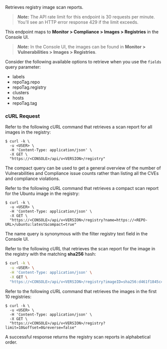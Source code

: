 Retrieves registry image scan reports.

> _**Note:**_ The API rate limit for this endpoint is 30 requests per minute.
You'll see an HTTP error response 429 if the limit exceeds.

This endpoint maps to **Monitor > Compliance > Images > Registries** in the Console UI.

> _**Note:**_ In the Console UI, the images can be found in **Monitor > Vulnerabilities > Images > Registries**.

Consider the following available options to retrieve when you use the `fields` query parameter:
- labels
- repoTag.repo
- repoTag.registry
- clusters
- hosts
- repoTag.tag

### cURL Request

Refer to the following cURL command that retrieves a scan report for all images in the registry:

```
$ curl -k \
  -u <USER> \
  -H 'Content-Type: application/json' \
  -X GET \
  "https://<CONSOLE>/api/v<VERSION>/registry"
```

The compact query can be used to get a general overview of the number of Vulnerabilities and Compliance issue counts rather than listing all the CVEs and compliance violations.

Refer to the following cURL command that retrieves a compact scan report for the Ubuntu image in the registry:

```
$ curl -k \
  -u <USER> \
  -H 'Content-Type: application/json' \
  -X GET \
  "https://<CONSOLE>/api/v<VERSION>/registry?name=https://<REPO-URL>/ubuntu:latest&compact=true"
```
The name query is synonymous with the filter registry text field in the Console UI.

Refer to the following cURL that retrieves the scan report for the image in the registry with the matching **sha256** hash:

```bash
$ curl -k \
  -u <USER> \
  -H 'Content-Type: application/json' \
  -X GET \
  "https://<CONSOLE>/api/v<VERSION>/registry?imageID=sha256:d461f1845c43105d7d686a9cfca9d73b0272b1dcd0381bf105276c978cb02832"
```

Refer to the following cURL command that retrieves the images in the first 10 registries:

```
$ curl -k \
  -u <USER> \
  -H 'Content-Type: application/json' \
  -X GET \
  "https://<CONSOLE>/api/v<VERSION>/registry?limit=10&offset=0&reverse=false"
```

A successful response returns the registry scan reports in alphabetical order.
